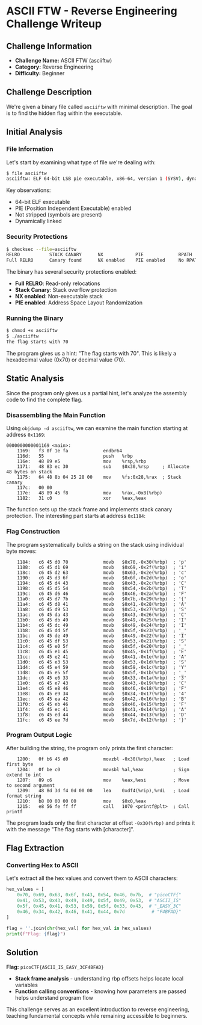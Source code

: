 # ASCII FTW - Reverse Engineering Challenge Writeup

## Challenge Information
- **Challenge Name:** ASCII FTW (asciiftw)
- **Category:** Reverse Engineering
- **Difficulty:** Beginner

## Challenge Description
We're given a binary file called `asciiftw` with minimal description. The goal is to find the hidden flag within the executable.

## Initial Analysis

### File Information
Let's start by examining what type of file we're dealing with:

```bash
$ file asciiftw 
asciiftw: ELF 64-bit LSB pie executable, x86-64, version 1 (SYSV), dynamically linked, interpreter /lib64/ld-linux-x86-64.so.2, BuildID[sha1]=c29491782ee13aa7c5734d77b281865b608e46e9, for GNU/Linux 3.2.0, not stripped
```

Key observations:
- 64-bit ELF executable
- PIE (Position Independent Executable) enabled
- Not stripped (symbols are present)
- Dynamically linked

### Security Protections
```bash
$ checksec --file=asciiftw 
RELRO           STACK CANARY      NX            PIE             RPATH      RUNPATH	Symbols		FORTIFY	Fortified	Fortifiable	FILE
Full RELRO      Canary found      NX enabled    PIE enabled     No RPATH   No RUNPATH   66 Symbols	  No	0		1		asciiftw
```

The binary has several security protections enabled:
- **Full RELRO**: Read-only relocations
- **Stack Canary**: Stack overflow protection
- **NX enabled**: Non-executable stack
- **PIE enabled**: Address Space Layout Randomization

### Running the Binary
```bash
$ chmod +x asciiftw
$ ./asciiftw 
The flag starts with 70
```

The program gives us a hint: "The flag starts with 70". This is likely a hexadecimal value (0x70) or decimal value (70).

## Static Analysis

Since the program only gives us a partial hint, let's analyze the assembly code to find the complete flag.

### Disassembling the Main Function

Using `objdump -d asciiftw`, we can examine the main function starting at address `0x1169`:

```assembly
0000000000001169 <main>:
    1169:	f3 0f 1e fa          	endbr64
    116d:	55                   	push   %rbp
    116e:	48 89 e5             	mov    %rsp,%rbp
    1171:	48 83 ec 30          	sub    $0x30,%rsp     ; Allocate 48 bytes on stack
    1175:	64 48 8b 04 25 28 00 	mov    %fs:0x28,%rax  ; Stack canary
    117c:	00 00 
    117e:	48 89 45 f8          	mov    %rax,-0x8(%rbp)
    1182:	31 c0                	xor    %eax,%eax
```

The function sets up the stack frame and implements stack canary protection. The interesting part starts at address `0x1184`:

### Flag Construction

The program systematically builds a string on the stack using individual byte moves:

```assembly
    1184:	c6 45 d0 70          	movb   $0x70,-0x30(%rbp)  ; 'p'
    1188:	c6 45 d1 69          	movb   $0x69,-0x2f(%rbp)  ; 'i'
    118c:	c6 45 d2 63          	movb   $0x63,-0x2e(%rbp)  ; 'c'
    1190:	c6 45 d3 6f          	movb   $0x6f,-0x2d(%rbp)  ; 'o'
    1194:	c6 45 d4 43          	movb   $0x43,-0x2c(%rbp)  ; 'C'
    1198:	c6 45 d5 54          	movb   $0x54,-0x2b(%rbp)  ; 'T'
    119c:	c6 45 d6 46          	movb   $0x46,-0x2a(%rbp)  ; 'F'
    11a0:	c6 45 d7 7b          	movb   $0x7b,-0x29(%rbp)  ; '{'
    11a4:	c6 45 d8 41          	movb   $0x41,-0x28(%rbp)  ; 'A'
    11a8:	c6 45 d9 53          	movb   $0x53,-0x27(%rbp)  ; 'S'
    11ac:	c6 45 da 43          	movb   $0x43,-0x26(%rbp)  ; 'C'
    11b0:	c6 45 db 49          	movb   $0x49,-0x25(%rbp)  ; 'I'
    11b4:	c6 45 dc 49          	movb   $0x49,-0x24(%rbp)  ; 'I'
    11b8:	c6 45 dd 5f          	movb   $0x5f,-0x23(%rbp)  ; '_'
    11bc:	c6 45 de 49          	movb   $0x49,-0x22(%rbp)  ; 'I'
    11c0:	c6 45 df 53          	movb   $0x53,-0x21(%rbp)  ; 'S'
    11c4:	c6 45 e0 5f          	movb   $0x5f,-0x20(%rbp)  ; '_'
    11c8:	c6 45 e1 45          	movb   $0x45,-0x1f(%rbp)  ; 'E'
    11cc:	c6 45 e2 41          	movb   $0x41,-0x1e(%rbp)  ; 'A'
    11d0:	c6 45 e3 53          	movb   $0x53,-0x1d(%rbp)  ; 'S'
    11d4:	c6 45 e4 59          	movb   $0x59,-0x1c(%rbp)  ; 'Y'
    11d8:	c6 45 e5 5f          	movb   $0x5f,-0x1b(%rbp)  ; '_'
    11dc:	c6 45 e6 33          	movb   $0x33,-0x1a(%rbp)  ; '3'
    11e0:	c6 45 e7 43          	movb   $0x43,-0x19(%rbp)  ; 'C'
    11e4:	c6 45 e8 46          	movb   $0x46,-0x18(%rbp)  ; 'F'
    11e8:	c6 45 e9 34          	movb   $0x34,-0x17(%rbp)  ; '4'
    11ec:	c6 45 ea 42          	movb   $0x42,-0x16(%rbp)  ; 'B'
    11f0:	c6 45 eb 46          	movb   $0x46,-0x15(%rbp)  ; 'F'
    11f4:	c6 45 ec 41          	movb   $0x41,-0x14(%rbp)  ; 'A'
    11f8:	c6 45 ed 44          	movb   $0x44,-0x13(%rbp)  ; 'D'
    11fc:	c6 45 ee 7d          	movb   $0x7d,-0x12(%rbp)  ; '}'
```

### Program Output Logic

After building the string, the program only prints the first character:

```assembly
    1200:	0f b6 45 d0          	movzbl -0x30(%rbp),%eax   ; Load first byte
    1204:	0f be c0             	movsbl %al,%eax           ; Sign extend to int
    1207:	89 c6                	mov    %eax,%esi          ; Move to second argument
    1209:	48 8d 3d f4 0d 00 00 	lea    0xdf4(%rip),%rdi   ; Load format string
    1210:	b8 00 00 00 00       	mov    $0x0,%eax
    1215:	e8 56 fe ff ff       	call   1070 <printf@plt>  ; Call printf
```

The program loads only the first character at offset `-0x30(%rbp)` and prints it with the message "The flag starts with [character]".

## Flag Extraction

### Converting Hex to ASCII

Let's extract all the hex values and convert them to ASCII characters:

```python
hex_values = [
    0x70, 0x69, 0x63, 0x6f, 0x43, 0x54, 0x46, 0x7b,  # "picoCTF{"
    0x41, 0x53, 0x43, 0x49, 0x49, 0x5f, 0x49, 0x53,  # "ASCII_IS"
    0x5f, 0x45, 0x41, 0x53, 0x59, 0x5f, 0x33, 0x43,  # "_EASY_3C"
    0x46, 0x34, 0x42, 0x46, 0x41, 0x44, 0x7d          # "F4BFAD}"
]

flag = ''.join(chr(hex_val) for hex_val in hex_values)
print(f"Flag: {flag}")
```

## Solution

**Flag:** `picoCTF{ASCII_IS_EASY_3CF4BFAD}`


- **Stack frame analysis** - understanding rbp offsets helps locate local variables
- **Function calling conventions** - knowing how parameters are passed helps understand program flow

This challenge serves as an excellent introduction to reverse engineering, teaching fundamental concepts while remaining accessible to beginners.
